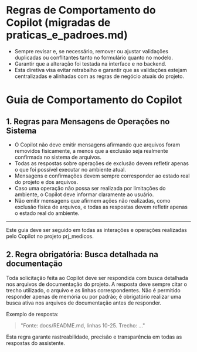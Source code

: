 # Regras de Comportamento do Copilot (migradas de praticas_e_padroes.md)

- Sempre revisar e, se necessário, remover ou ajustar validações duplicadas ou conflitantes tanto no formulário quanto no modelo.
- Garantir que a alteração foi testada na interface e no backend.
- Esta diretiva visa evitar retrabalho e garantir que as validações estejam centralizadas e alinhadas com as regras de negócio atuais do projeto.
# Guia de Comportamento do Copilot

## 1. Regras para Mensagens de Operações no Sistema

- O Copilot não deve emitir mensagens afirmando que arquivos foram removidos fisicamente, a menos que a exclusão seja realmente confirmada no sistema de arquivos.
- Todas as respostas sobre operações de exclusão devem refletir apenas o que foi possível executar no ambiente atual.
- Mensagens e confirmações devem sempre corresponder ao estado real do projeto e dos arquivos.
- Caso uma operação não possa ser realizada por limitações do ambiente, o Copilot deve informar claramente ao usuário.
- Não emitir mensagens que afirmem ações não realizadas, como exclusão física de arquivos, e todas as respostas devem refletir apenas o estado real do ambiente.

---

Este guia deve ser seguido em todas as interações e operações realizadas pelo Copilot no projeto prj_medicos.

## 2. Regra obrigatória: Busca detalhada na documentação

Toda solicitação feita ao Copilot deve ser respondida com busca detalhada nos arquivos de documentação do projeto. A resposta deve sempre citar o trecho utilizado, o arquivo e as linhas correspondentes. Não é permitido responder apenas de memória ou por padrão; é obrigatório realizar uma busca ativa nos arquivos de documentação antes de responder.

Exemplo de resposta:
> "Fonte: docs/README.md, linhas 10-25. Trecho: ..."

Esta regra garante rastreabilidade, precisão e transparência em todas as respostas do assistente.
